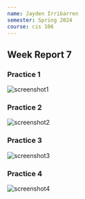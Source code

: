 ```yaml
---
name: Jayden Irribarren
semester: Spring 2024
course: cis 106
---
```


## Week Report 7

### Practice 1
![screenshot1](screenshot1.1.png)

### Practice 2
![screenshot2](screenshot2.1.png)

### Practice 3
![screenshot3](screenshot3.1.png)

### Practice 4
![screenshot4](screenshot4.1.png)
